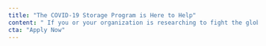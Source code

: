 ```yaml
---
title: "The COVID-19 Storage Program is Here to Help"
content: " If you or your organization is researching to fight the global pandemic, Storj Labs is providing a year of free cloud storage and bandwidth on Tardigrade, and committed to providing over 5 PB of data storage towards COVID-19 research."
cta: "Apply Now"
---
```

